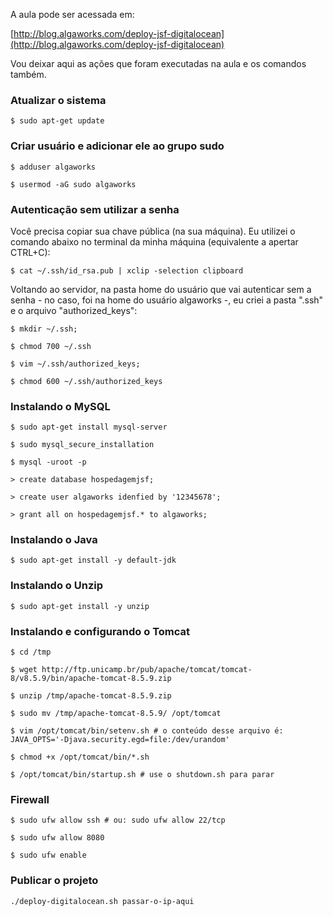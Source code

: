 A aula pode ser acessada em:

[http://blog.algaworks.com/deploy-jsf-digitalocean](http://blog.algaworks.com/deploy-jsf-digitalocean)

Vou deixar aqui as ações que foram executadas na aula e os comandos também.

### Atualizar o sistema

```shell
$ sudo apt-get update
```

### Criar usuário e adicionar ele ao grupo sudo

```shell
$ adduser algaworks

$ usermod -aG sudo algaworks
```

### Autenticação sem utilizar a senha

Você precisa copiar sua chave pública (na sua máquina). Eu utilizei o comando abaixo no terminal da minha máquina (equivalente a apertar CTRL+C):

```shell
$ cat ~/.ssh/id_rsa.pub | xclip -selection clipboard
```

Voltando ao servidor, na pasta home do usuário que vai autenticar sem a senha - no caso, foi na home do usuário algaworks -, eu criei a pasta ".ssh" e o arquivo "authorized_keys":

```shell
$ mkdir ~/.ssh;

$ chmod 700 ~/.ssh

$ vim ~/.ssh/authorized_keys;

$ chmod 600 ~/.ssh/authorized_keys
```

### Instalando o MySQL

```shell
$ sudo apt-get install mysql-server

$ sudo mysql_secure_installation

$ mysql -uroot -p

> create database hospedagemjsf;

> create user algaworks idenfied by '12345678';

> grant all on hospedagemjsf.* to algaworks;
```

### Instalando o Java

```shell
$ sudo apt-get install -y default-jdk
```

### Instalando o Unzip

```shell
$ sudo apt-get install -y unzip
```

### Instalando e configurando o Tomcat

```shell
$ cd /tmp

$ wget http://ftp.unicamp.br/pub/apache/tomcat/tomcat-8/v8.5.9/bin/apache-tomcat-8.5.9.zip

$ unzip /tmp/apache-tomcat-8.5.9.zip

$ sudo mv /tmp/apache-tomcat-8.5.9/ /opt/tomcat

$ vim /opt/tomcat/bin/setenv.sh # o conteúdo desse arquivo é: JAVA_OPTS='-Djava.security.egd=file:/dev/urandom'

$ chmod +x /opt/tomcat/bin/*.sh

$ /opt/tomcat/bin/startup.sh # use o shutdown.sh para parar
```

### Firewall

```shell
$ sudo ufw allow ssh # ou: sudo ufw allow 22/tcp

$ sudo ufw allow 8080

$ sudo ufw enable
```

### Publicar o projeto

```shell
./deploy-digitalocean.sh passar-o-ip-aqui
```

